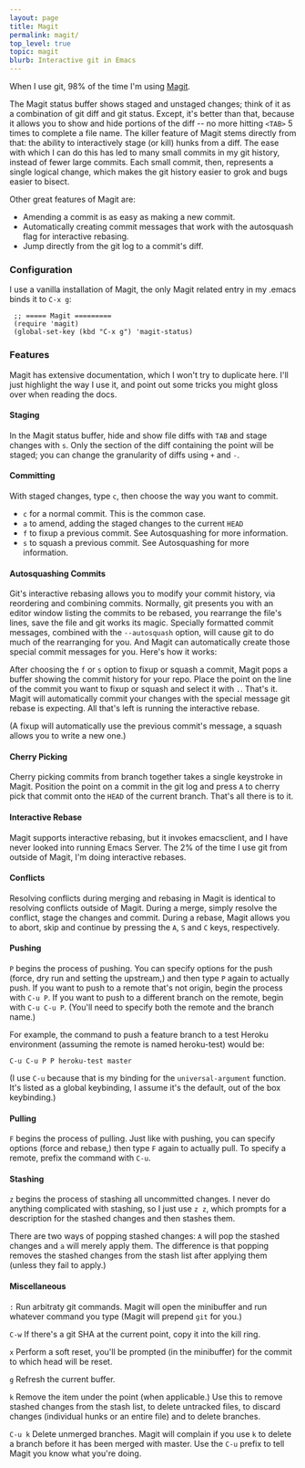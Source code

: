 ```yaml
---
layout: page
title: Magit
permalink: magit/
top_level: true
topic: magit
blurb: Interactive git in Emacs
---
```


When I use git, 98% of the time I'm using [Magit](http://www.github.com/magit/magit).

The Magit status buffer shows staged and unstaged changes; think of it as a combination of git diff and git status.  Except, it's better than that, because it allows you to show and hide portions of the diff -- no more hitting `<TAB>` 5 times to complete a file name.  The killer feature of Magit stems directly from that: the ability to interactively stage (or kill) hunks from a diff.  The ease with which I can do this has led to many small commits in my git history, instead of fewer large commits.  Each small commit, then, represents a single logical change, which makes the git history easier to grok and bugs easier to bisect.

Other great features of Magit are:

* Amending a commit is as easy as making a new commit.
* Automatically creating commit messages that work with the autosquash flag for interactive rebasing.
* Jump directly from the git log to a commit's diff.

### Configuration

I use a vanilla installation of Magit, the only Magit related entry in my .emacs binds it to `C-x g`:

~~~ elisp
 ;; ===== Magit =========
 (require 'magit)
 (global-set-key (kbd "C-x g") 'magit-status)
~~~

### Features

Magit has extensive documentation, which I won't try to duplicate here.  I'll just highlight the way I use it, and point out some tricks you might gloss over when reading the docs.

#### Staging

In the Magit status buffer, hide and show file diffs with `TAB` and stage changes with `s`.  Only the section of the diff containing the point will be staged; you can change the granularity of diffs using `+` and `-`.

#### Committing

With staged changes, type `c`, then choose the way you want to commit.

* `c` for a normal commit.  This is the common case.
* `a` to amend, adding the staged changes to the current `HEAD`
* `f` to fixup a previous commit.  See Autosquashing for more information.
* `s` to squash a previous commit.  See Autosquashing for more information.

#### Autosquashing Commits

Git's interactive rebasing allows you to modify your commit history, via reordering and combining commits.  Normally, git presents you with an editor window listing the commits to be rebased, you rearrange the file's lines, save the file and git works its magic.  Specially formatted commit messages, combined with the `--autosquash` option, will cause git to do much of the rearranging for you.  And Magit can automatically create those special commit messages for you.  Here's how it works:

After choosing the `f` or `s` option to fixup or squash a commit, Magit pops a buffer showing the commit history for your repo.  Place the point on the line of the commit you want to fixup or squash and select it with `.`.  That's it.  Magit will automatically commit your changes with the special message git rebase is expecting.  All that's left is running the interactive rebase.

(A fixup will automatically use the previous commit's message, a squash allows you to write a new one.)

#### Cherry Picking

Cherry picking commits from branch together takes a single keystroke in Magit.  Position the point on a commit in the git log and press `A` to cherry pick that commit onto the `HEAD` of the current branch.  That's all there is to it.

#### Interactive Rebase

Magit supports interactive rebasing, but it invokes emacsclient, and I have never looked into running Emacs Server.  The 2% of the time I use git from outside of Magit, I'm doing interactive rebases.

#### Conflicts

Resolving conflicts during merging and rebasing in Magit is identical to resolving conflicts outside of Magit.  During a merge, simply resolve the conflict, stage the changes and commit.  During a rebase, Magit allows you to abort, skip and continue by pressing the `A`, `S` and `C` keys, respectively.

#### Pushing

`P` begins the process of pushing.  You can specify options for the push (force, dry run and setting the upstream,) and then type `P` again to actually push.  If you want to push to a remote that's not origin, begin the process with `C-u P`.  If you want to push to a different branch on the remote, begin with `C-u C-u P`.  (You'll need to specify both the remote and the branch name.)

For example, the command to push a feature branch to a test Heroku environment (assuming the remote is named heroku-test) would be:

`C-u C-u P P heroku-test master`

(I use `C-u` because that is my binding for the `universal-argument` function.  It's listed as a global keybinding, I assume it's the default, out of the box keybinding.)

#### Pulling

`F` begins the process of pulling.  Just like with pushing, you can specify options (force and rebase,) then type `F` again to actually pull.  To specify a remote, prefix the command with `C-u`.

#### Stashing

`z` begins the process of stashing all uncommitted changes.  I never do anything complicated with stashing, so I just use `z z`, which prompts for a description for the stashed changes and then stashes them.

There are two ways of popping stashed changes: `A` will pop the stashed changes and `a` will merely apply them.  The difference is that popping removes the stashed changes from the stash list after applying them (unless they fail to apply.)

#### Miscellaneous

`:` Run arbitraty git commands.  Magit will open the minibuffer and run whatever command you type (Magit will prepend `git` for you.)

`C-w` If there's a git SHA at the current point, copy it into the kill ring.

`x` Perform a soft reset, you'll be prompted (in the minibuffer) for the commit to which head will be reset.

`g` Refresh the current buffer.

`k` Remove the item under the point (when applicable.)  Use this to remove stashed changes from the stash list, to delete untracked files, to discard changes (individual hunks or an entire file) and to delete branches.

`C-u k` Delete unmerged branches.  Magit will complain if you use `k` to delete a branch before it has been merged with master.  Use the `C-u` prefix to tell Magit you know what you're doing.

